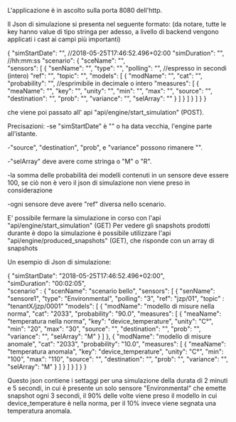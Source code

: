 L'applicazione è in ascolto sulla porta 8080 dell'http.

Il Json di simulazione si presenta nel seguente formato: (da notare, tutte le key hanno value di tipo stringa per adesso, a livello di backend vengono applicati i cast ai campi più importanti)

{
   "simStartDate": "",     //2018-05-25T17:46:52.496+02:00
   "simDuration": "",       //hh:mm:ss 
   "scenario": {
      "sceName": "",        
      "sensors": [
         {
            "senName": "",
            "type": "",
            "polling": "",     //espresso in secondi (intero)
            "ref": "",
            "topic": "",
            "models": [
               {
                  "modName": "",
                  "cat": "",
                  "probability": "",       //esprimibile in decimale o intero
                  "measures": [
                     {
                        "meaName": "",
                        "key": "",
                        "unity": "",
                        "min": "",
                        "max": "",
                        "source": "",       
                        "destination": "",
                        "prob": "",
                        "variance": "",
                        "selArray": ""
                     }
                  ]
               }
            ]
         }
      ]
   }
}

che viene poi passato all' api "api/engine/start_simulation" (POST).

Precisazioni:
-se "simStartDate" è "" o ha data vecchia, l'engine parte all'istante.

-"source", "destination", "prob", e "variance" possono rimanere "".

-"selArray" deve avere come stringa o "M" o "R".

-la somma delle probabilità dei modelli contenuti in un sensore deve essere 100, se ciò non è vero il json di simulazione non viene preso in considerazione

-ogni sensore deve avere "ref" diversa nello scenario.


E' possibile fermare la simulazione in corso con l'api "api/engine/start_simulation" (GET)
Per vedere gli snapshots prodotti durante è dopo la simulazione è possibile utilizzare l'api "api/engine/produced_snapshots" (GET), che risponde con un array di snapshots

Un esempio di Json di simulazione:

{
"simStartDate": "2018-05-25T17:46:52.496+02:00",    
"simDuration": "00:02:05",       
"scenario" : {
  "scenName": "scenario bello",
  "sensors": [
    {
      "senName": "sensore1",
      "type": "Environmental",
      "polling": "3",
      "ref": "jzp/01",
      "topic" : "tenantX/jzp/0001"
      "models": [
        {
          "modName": "modello di misure nella norma",
          "cat": "2033",
          "probability": "90.0",
          "measures": [
            {
              "meaName": "temperatura nella norma",
              "key": "device_temperature",
              "unity": "C°",
              "min": "20",
              "max": "30",
              "source": "",
              "destination": "",
              "prob": "",
              "variance": "",
              "selArray": "M"
            }
          ]
        },
        {
          "modName": "modello di misure anomale",
          "cat": "2033",
          "probability": "10.0",
          "measures": [
            {
              "meaName": "temperatura anomala",
              "key": "device_temperature",
              "unity": "C°",
              "min": "100",
              "max": "110",
              "source": "",
              "destination": "",
              "prob": "",
              "variance": "",
              "selArray": "M"
            }
          ]
        }
      ]
    }
  ]
}
} 

Questo json contiene i settaggi per una simulazione della durata di 2 minuti e 5 secondi, in cui è presente un solo sensore "Environmental" che emette snapshot ogni 3 secondi, il 90% delle volte viene preso il modello in cui device_temperature è nella norma, per il 10% invece viene segnata una temperatura anomala.

